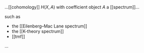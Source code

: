...[[cohomology]] $H(X,A)$ with coefficient object $A$ a [[spectrum]]...

such as

* the [[Eilenberg–Mac Lane spectrum]]
* the [[K-theory spectrum]]
* [[tmf]]

...